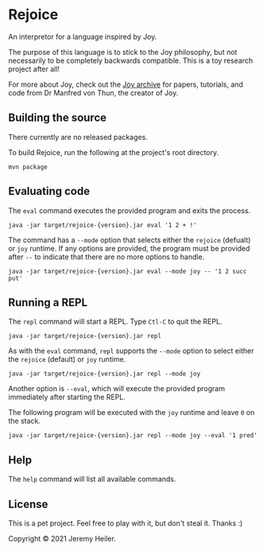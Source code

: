 # Rejoice
An interpretor for a language inspired by Joy.

The purpose of this language is to stick to the Joy philosophy, but not necessarily to be completely backwards compatible. This is a toy research project after all!

For more about Joy, check out the [Joy archive](http://joy-lang.org) for papers, tutorials, and code from Dr Manfred von Thun, the creator of Joy.

## Building the source

There currently are no released packages. 

To build Rejoice, run the following at the project's root directory. 

```
mvn package
````

## Evaluating code

The `eval` command executes the provided program and exits the process.

```
java -jar target/rejoice-{version}.jar eval '1 2 + !'
```

The command has a `--mode` option that selects either the `rejoice` (defualt) or `joy` runtime. If any options are provided, the program must be provided after `--` to indicate that there are no more options to handle.

```
java -jar target/rejoice-{version}.jar eval --mode joy -- '1 2 succ put'
```

## Running a REPL

The `repl` command will start a REPL. Type `Ctl-C` to quit the REPL.

```
java -jar target/rejoice-{version}.jar repl
```

As with the `eval` command, `repl` supports the `--mode` option to select either the `rejoice` (default) or `joy` runtime.

```
java -jar target/rejoice-{version}.jar repl --mode joy
```

Another option is `--eval`, which will execute the provided program immediately after starting the REPL.

The following program will be executed with the `joy` runtime and leave `0` on the stack.

```
java -jar target/rejoice-{version}.jar repl --mode joy --eval '1 pred'
```

## Help

The `help` command will list all available commands. 

## License

This is a pet project. Feel free to play with it, but don't steal it. Thanks :)

Copyright © 2021 Jeremy Heiler.

